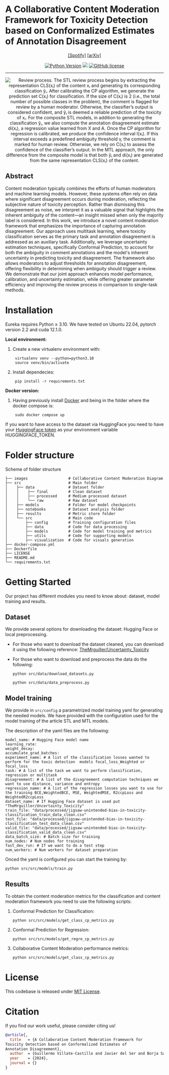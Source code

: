 # A Collaborative Content Moderation Framework for Toxicity Detection based on Conformalized Estimates of Annotation Disagreement
<div align="center">

<!---[[Website]](https://eureka-research.github.io)-->
[[Spotify]](https://podcasters.spotify.com/pod/show/themrguiller/episodes/A-Collaborative-Content-Moderation-Framework-for-Toxicity-Detection-based-on-Conformalized-Estimates-of-Annotation-Disagreement-e2q5rgn)
[[arXiv]]()
<!---[[PDF]](https://eureka-research.github.io/assets/eureka_paper.pdf)-->

[![Python Version](https://img.shields.io/badge/Python-3.10-blue.svg)](https://github.com/TheMrguiller/Collaborative-Content-Moderation)
[<img src="https://img.shields.io/badge/Framework-PyTorch-red.svg"/>](https://pytorch.org/)
[![GitHub license](https://img.shields.io/github/license/eureka-research/Eureka)](LICENSE)
______________________________________________________________________

![**Review process.** The STL review process begins by extracting the representation **CLS**(xᵢ) of the content **xᵢ** and generating its corresponding classification **ŷᵢ**. After calibrating the CP algorithm, we generate the prediction set **C(xᵢ)** for classification. If the size of **C(xᵢ)** is 2 (i.e., the total number of possible classes in the problem), the comment is flagged for review by a human moderator. Otherwise, the classifier’s output is considered confident, and **ŷᵢ** is deemed a reliable prediction of the toxicity of **xᵢ**. For the composite STL models, in addition to generating the classification **ŷᵢ**, we also compute the annotation disagreement estimate **di(xᵢ)**, a regression value learned from **X** and **A**. Once the CP algorithm for regression is calibrated, we produce the confidence interval **I(xᵢ)**. If this interval exceeds a predefined ambiguity threshold **γ**, the comment is marked for human review. Otherwise, we rely on **C(xᵢ)** to assess the confidence of the classifier’s output. In the MTL approach, the only difference from the composite model is that both **ŷᵢ** and **di(xᵢ)** are generated from the same representation **CLS(xᵢ)** of the content.](images/Review_process.png)
</div>

## Abstract

Content moderation typically combines the efforts of human moderators and machine learning models. However, these systems often rely on data where significant disagreement occurs during moderation, reflecting the subjective nature of toxicity perception. Rather than dismissing this disagreement as noise, we interpret it as a valuable signal that highlights the inherent ambiguity of the content—an insight missed when only the majority label is considered. In this work, we introduce a novel content moderation framework that emphasizes the importance of capturing annotation disagreement. Our approach uses multitask learning, where toxicity classification serves as the primary task and annotation disagreement is addressed as an auxiliary task. Additionally, we leverage uncertainty estimation techniques, specifically Conformal Prediction, to account for both the ambiguity in comment annotations and the model's inherent uncertainty in predicting toxicity and disagreement. The framework also allows moderators to adjust thresholds for annotation disagreement, offering flexibility in determining when ambiguity should trigger a review. We demonstrate that our joint approach enhances model performance, calibration, and uncertainty estimation, while offering greater parameter efficiency and improving the review process in comparison to single-task methods.
# Installation
Eureka requires Python ≥ 3.10. We have tested on Ubuntu 22.04, pytorch version 2.2 and cuda 12.1.0.

**Local environment:**
1. Create a new virtualenv environment with:
   ```
    virtualenv venv --python=python3.10
    source venv/bin/activate
    ```
2. Install dependecies:
   ```
    pip install -r requirements.txt

    ```
**Docker version:**
1. Having previously install [Docker](https://docs.docker.com/engine/install/ubuntu/) and being in the folder where the docker compose is:
   ```
    sudo docker compose up
    ```

If you want to have access to the dataset via HuggingFace you need to have your [HuggingFace token](https://huggingface.co/docs/hub/security-tokens) as your environment variable HUGGINGFACE_TOKEN.

# Folder structure
Scheme of folder structure
```
├── images                  # Collaborative Content Moderation Diagram
├── src                     # Main folder
│    ├── data               # Dataset folder
│    │    ├── final         # Clean dataset
│    │    ├── processed     # Medium processed dataset
│    │    └── raw           # Raw dataset
│    ├── models             # Folder for model checkpoints
│    ├── notebooks          # Dataset analysis folder
│    ├── results            # Metric store folder
│    └── src                # Main code
│        ├── config         # Training configuration files
│        ├── data           # Code for data processing
│        ├── models         # Code for model training and metrics
│        ├── utils          # Code for supporting models
│        ├── visualization  # Code for visuals generation
├── docker-compose.yml
├── Dockerfile
├── LICENSE
├── README.md
└── requirements.txt       
```
# Getting Started
Our project has different modules you need to know about: dataset, model training and results.
## Dataset
We provide several options for downloading the dataset: Hugging Face or local preprocessing.

- For those who want to download the dataset cleaned, you can download it using the following reference: [TheMrguiller/Uncertainty_Toxicity](https://huggingface.co/datasets/TheMrguiller/Uncertainty_Toxicity) 

- For those who want to download and preprocess the data do the following:
    ```
    python src/data/download_datasets.py
    ```
    ```
    python src/data/data_preprocess.py
    ```
## Model training
We provide in `src/config` a parametrized model training yaml for generating the needed models. We have provided with the configuration used for the model training of the article STL and MTL models.

The description of the yaml files are the following:
```
model_name: # Hugging Face model name
learning_rate: 
weight_decay: 
accumulate_grad_batches: 
experiment_name: # A list of the classification losses wanted to perform for the toxic detection  models focal_loss_Weighted or focal_loss
task: # A list of the task we want to perform classification, regression or multitask
disagreement: # A list of the disagreement computation techniques we want to use distance, variance and entropy
regression_name: # A list of the regression losses you want to use for the training BCE,WeightedBCE, MSE, WeightedMSE, R2ccpLoss and WeightedR2ccpLoss
dataset_name: # If Hugging Face dataset is used put "TheMrguiller/Uncertainty_Toxicity"
train_file: "data/processed/jigsaw-unintended-bias-in-toxicity-classification_train_data_clean.csv"
test_file: "data/processed/jigsaw-unintended-bias-in-toxicity-classification_test_data_clean.csv"
valid_file: "data/processed/jigsaw-unintended-bias-in-toxicity-classification_valid_data_clean.csv"
data_batch_size: # Batch size for training
num_nodes: # Num nodes for training
fast_dev_run: # If we want to do a test step
num_workers: # Num workers for dataset preparation
```
Onced the yaml is configured you can start the training by:

```
python src/src/models/train.py
```
## Results
To obtain the content moderation metrics for the classification and content moderation framework you need to use the following scripts:
1. Conformal Prediction for Classification:
   ```
   python src/src/models/get_class_cp_metrics.py
   ```
2. Conformal Prediction for Regression:
     ```
   python src/src/models/get_regre_cp_metrics.py
   ```
3. Collaborative Content Moderation performance metrics:
   ```
   python src/src/models/get_class_cp_metrics.py
   ```
   
# License
This codebase is released under [MIT License](LICENSE).

# Citation
If you find our work useful, please consider citing us!

```bibtex
@article{,
  title   = {A Collaborative Content Moderation Framework for
Toxicity Detection based on Conformalized Estimates of
Annotation Disagreement},
  author  = {Guillermo Villate-Castillo and Javier del Ser and Borja Sanz},
  year    = {2024},
  journal = {}
}